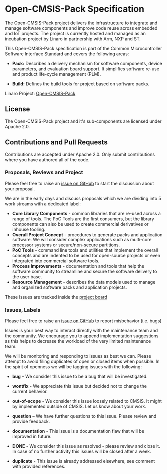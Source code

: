 # Open-CMSIS-Pack Specification

The Open-CMSIS-Pack project delivers the infrastructure to integrate and manage software components and improve code reuse across embedded and IoT projects. The project is currently hosted and managed as an incubation project by Linaro in partnership with Arm, NXP and ST.

This Open-CMSIS-Pack specification is part of the Common Microcontroller Software Interface Standard and covers the following areas:

- **Pack:** Describes a delivery mechanism for software components, device parameters, and evaluation board support. It simplifies software re-use and product life-cycle management (PLM).
 
- **Build:** Defines the build tools for project based on software packs.


Linaro Project: [Open-CMSIS-Pack](https://linaro.atlassian.net/wiki/spaces/CMSIS/overview)

## License

The Open-CMSIS-Pack project and it's sub-components are licensed under Apache 2.0.

## Contributions and Pull Requests

Contributions are accepted under Apache 2.0. Only submit contributions where you have authored all of the code.

### Proposals, Reviews and Project
Please feel free to raise an [issue on GitHub](https://github.com/Open-CMSIS-Pack/Open-CMSIS-Pack/issues)
to start the discussion about your proposal.

We are in the early days and discuss proposals which we are dividing into 5 work streams with a dedicated label:

- **Core Library Components** - common libraries that are re-used across a range of tools. The PoC Tools are the first consumers, but the library components can also be used to create commercial derivatives or inhouse tooling.
- **Overall Project Concept** - procedures to generate packs and application software. We will consider complex applications such as multi-core processor systems or secure/non-secure partitions.
- **PoC Tools** - command line tools and utilities that implement the overall concepts and are indented to be used for open-source projects or even integrated into commercial software tools.
- **Process Improvements** - documentation and tools that help the software community to streamline and secure the software delivery to the user base.
- **Resource Management** - describes the data models used to manage and organized software packs and application projects.

These Issues are tracked inside the [project board](https://github.com/Open-CMSIS-Pack/Open-CMSIS-Pack/projects/1)

### Issues, Labels
Please feel free to raise an [issue on GitHub](https://github.com/Open-CMSIS-Pack/Open-CMSIS-Pack/issues)
to report misbehavior (i.e. bugs)

Issues is your best way to interact directly with the maintenance team and the community.
We encourage you to append implementation suggestions as this helps to decrease the
workload of the very limited maintenance team. 

We will be monitoring and responding to issues as best we can.
Please attempt to avoid filing duplicates of open or closed items when possible.
In the spirit of openness we will be tagging issues with the following:

- **bug** – We consider this issue to be a bug that will be investigated.

- **wontfix** - We appreciate this issue but decided not to change the current behavior.
	
- **out-of-scope** - We consider this issue loosely related to CMSIS. It might by implemented outside of CMSIS. Let us know about your work.
	
- **question** – We have further questions to this issue. Please review and provide feedback.

- **documentation** - This issue is a documentation flaw that will be improved in future.

- **DONE** - We consider this issue as resolved - please review and close it. In case of no further activity this issues will be closed after a week.

- **duplicate** - This issue is already addressed elsewhere, see comment with provided references.
